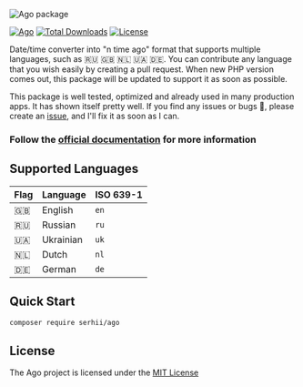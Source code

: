 ![Ago package](https://serhii.io/storage/other/ago.png)

[![Ago](https://github.com/php-ago/ago/actions/workflows/php.yml/badge.svg?branch=main)](https://github.com/php-ago/ago/actions/workflows/php.yml)
[![Total Downloads](https://poser.pugx.org/serhii/ago/downloads)](https://packagist.org/packages/serhii/ago)
[![License](https://poser.pugx.org/serhii/ago/license)](https://packagist.org/packages/serhii/ago)

Date/time converter into "n time ago" format that supports multiple languages, such as 🇷🇺 🇬🇧 🇳🇱 🇺🇦 🇩🇪. You can contribute any language that you wish easily by creating a pull request. When new PHP version comes out, this package will be updated to support it as soon as possible.

This package is well tested, optimized and already used in many production apps. It has shown itself pretty well. If you find any issues or bugs 🐞, please create an [issue](https://github.com/php-ago/ago/issues/new), and I'll fix it as soon as I can.

### Follow the [official documentation](https://php-ago.github.io/) for more information

## Supported Languages
| Flag | Language              | ISO 639-1 |
| ---- | --------------------- | --------- |
| 🇬🇧   | English               | `en`      |
| 🇷🇺   | Russian               | `ru`      |
| 🇺🇦   | Ukrainian             | `uk`      |
| 🇳🇱   | Dutch                 | `nl`      |
| 🇩🇪   | German                | `de`      |

## Quick Start
```bash
composer require serhii/ago
```

## License
The Ago project is licensed under the [MIT License](https://github.com/php-ago/ago/blob/main/LICENSE)